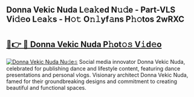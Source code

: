 ## Donna Vekic Nuda L𝚎a𝚔ed N𝚞𝚍e - Part-VLS Vi𝚍𝚎o L𝚎a𝚔s - H𝚘𝚝 O𝚗𝚕yf𝚊ns P𝚑𝚘tos 2wRXC

# <h2><a href="http://kfeksmu.oniu.top/?m=Donna+Vekic+Nuda">🔗👉 🔴 Donna Vekic Nuda P𝚑ot𝚘𝚜 V𝚒d𝚎o</a></h2>

[![Donna Vekic Nuda Nu𝚍e𝚜](https://i.imgur.com/0qMVB7G.gif)](http://kfeksmu.oniu.top/?m=Donna+Vekic+Nuda)
Social media innovator Donna Vekic Nuda, celebrated for publishing dance and lifestyle content, featuring dance presentations and personal vlogs. Visionary architect Donna Vekic Nuda, famed for their groundbreaking designs and commitment to creating beautiful and functional spaces.  

